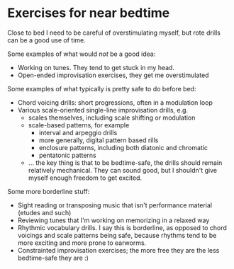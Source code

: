 # Exercises for near bedtime

Close to bed I need to be careful of overstimulating
myself, but rote drills can be a good use of time.

Some examples of what would *not* be a good idea:
- Working on tunes. They tend to get stuck in my head.
- Open-ended improvisation exercises, they get me overstimulated

Some examples of what typically is pretty safe to do before bed:
- Chord voicing drills: short progressions, often in a modulation loop
- Various scale-oriented single-line improvisation drills, e.g.
  - scales themselves, including scale shifting or modulation
  - scale-based patterns, for example
    - interval and arpeggio drills
    - more generally, digital pattern based rills
    - enclosure patterns, including both diatonic and chromatic
    - pentatonic patterns
  - ... the key thing is that to be bedtime-safe, the drills should
    remain relatively mechanical. They can sound good, but I shouldn't
    give myself enough freedom to get excited.

Some more borderline stuff:
- Sight reading or transposing music that isn't performance
  material (etudes and such)
- Reviewing tunes that I'm working on memorizing in a relaxed way
- Rhythmic vocabulary drills. I say this is borderline, as opposed to
  chord voicings and scale patterns being safe, because rhythms tend
  to be more exciting and more prone to earworms.
- Constrainted improvisation exercises; the more free they are the
  less bedtime-safe they are :)
